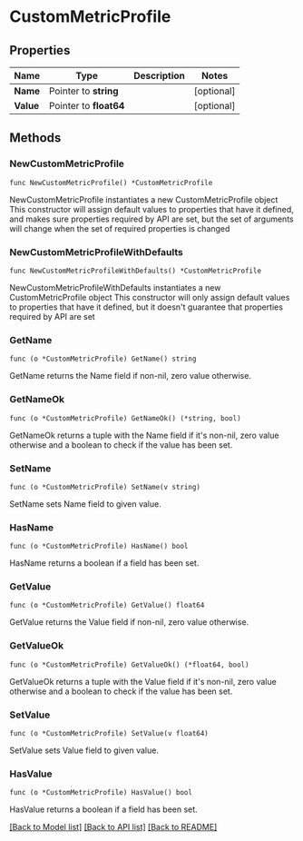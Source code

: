 # CustomMetricProfile

## Properties

Name | Type | Description | Notes
------------ | ------------- | ------------- | -------------
**Name** | Pointer to **string** |  | [optional] 
**Value** | Pointer to **float64** |  | [optional] 

## Methods

### NewCustomMetricProfile

`func NewCustomMetricProfile() *CustomMetricProfile`

NewCustomMetricProfile instantiates a new CustomMetricProfile object
This constructor will assign default values to properties that have it defined,
and makes sure properties required by API are set, but the set of arguments
will change when the set of required properties is changed

### NewCustomMetricProfileWithDefaults

`func NewCustomMetricProfileWithDefaults() *CustomMetricProfile`

NewCustomMetricProfileWithDefaults instantiates a new CustomMetricProfile object
This constructor will only assign default values to properties that have it defined,
but it doesn't guarantee that properties required by API are set

### GetName

`func (o *CustomMetricProfile) GetName() string`

GetName returns the Name field if non-nil, zero value otherwise.

### GetNameOk

`func (o *CustomMetricProfile) GetNameOk() (*string, bool)`

GetNameOk returns a tuple with the Name field if it's non-nil, zero value otherwise
and a boolean to check if the value has been set.

### SetName

`func (o *CustomMetricProfile) SetName(v string)`

SetName sets Name field to given value.

### HasName

`func (o *CustomMetricProfile) HasName() bool`

HasName returns a boolean if a field has been set.

### GetValue

`func (o *CustomMetricProfile) GetValue() float64`

GetValue returns the Value field if non-nil, zero value otherwise.

### GetValueOk

`func (o *CustomMetricProfile) GetValueOk() (*float64, bool)`

GetValueOk returns a tuple with the Value field if it's non-nil, zero value otherwise
and a boolean to check if the value has been set.

### SetValue

`func (o *CustomMetricProfile) SetValue(v float64)`

SetValue sets Value field to given value.

### HasValue

`func (o *CustomMetricProfile) HasValue() bool`

HasValue returns a boolean if a field has been set.


[[Back to Model list]](../README.md#documentation-for-models) [[Back to API list]](../README.md#documentation-for-api-endpoints) [[Back to README]](../README.md)


